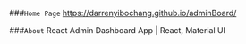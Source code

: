 ###`Home Page`
https://darrenyibochang.github.io/adminBoard/

###`About`
React Admin Dashboard App | React, Material UI
